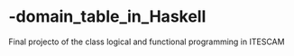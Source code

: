 # -domain_table_in_Haskell
Final projecto of  the class logical and functional programming in ITESCAM 

